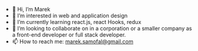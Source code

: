 - 👋 Hi, I’m Marek
- 👀 I’m interested in web and application design
- 🌱 I’m currently learning react.js, react Hooks, redux
- 💞️ I’m looking to collaborate on in a corporation or a smaller company as a front-end developer or full stack developer.
- 📫 How to reach me: marek.samofal@gmail.com

<!---
Markus-Sm/Markus-Sm is a ✨ special ✨ repository because its `README.md` (this file) appears on your GitHub profile.
You can click the Preview link to take a look at your changes.
--->
